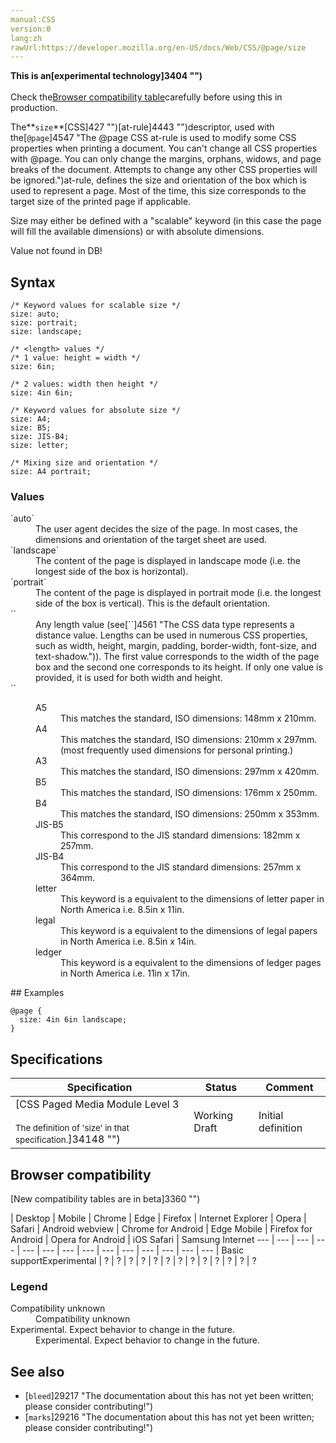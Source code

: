 ```yaml
---
manual:CSS
version:0
lang:zh
rawUrl:https://developer.mozilla.org/en-US/docs/Web/CSS/@page/size
---
```






**This is an[experimental technology]3404 "")**<br></br>Check the[Browser compatibility table](%29215#Browser_compatibility "")carefully before using this in production.





The**`size`**[CSS]427 "")[at-rule]4443 "")descriptor, used with the[`@page`]4547 "The @page CSS at-rule is used to modify some CSS properties when printing a document. You can't change all CSS properties with @page. You can only change the margins, orphans, widows, and page breaks of the document. Attempts to change any other CSS properties will be ignored.")at-rule, defines the size and orientation of the box which is used to represent a page. Most of the time, this size corresponds to the target size of the printed page if applicable.



Size may either be defined with a &quot;scalable&quot; keyword (in this case the page will fill the available dimensions) or with absolute dimensions.



Value not found in DB!


## Syntax<a name="Syntax"></a>

```
/* Keyword values for scalable size */
size: auto;
size: portrait;
size: landscape;

/* <length> values */
/* 1 value: height = width */
size: 6in;

/* 2 values: width then height */
size: 4in 6in; 

/* Keyword values for absolute size */
size: A4;
size: B5;
size: JIS-B4;
size: letter;

/* Mixing size and orientation */
size: A4 portrait;
```

### Values<a name="Values"></a>
<dl><dt id=''>`auto`</dt><dd>The user agent decides the size of the page. In most cases, the dimensions and orientation of the target sheet are used.</dd><dt id=''>`landscape`</dt><dd>The content of the page is displayed in landscape mode (i.e. the longest side of the box is horizontal).</dd><dt id=''>`portrait`</dt><dd>The content of the page is displayed in portrait mode (i.e. the longest side of the box is vertical). This is the default orientation.</dd><dt id=''>`<length>`</dt><dd>Any length value (see[`<length>`]4561 "The <length> CSS data type represents a distance value. Lengths can be used in numerous CSS properties, such as width, height, margin, padding, border-width, font-size, and text-shadow.")). The first value corresponds to the width of the page box and the second one corresponds to its height. If only one value is provided, it is used for both width and height.</dd><dt id=''>`<page-size>`</dt><dd><dl><dt id=''>A5</dt><dd>This matches the standard, ISO dimensions: 148mm x 210mm.</dd><dt id=''>A4</dt><dd>This matches the standard, ISO dimensions: 210mm x 297mm. (most frequently used dimensions for personal printing.)</dd><dt id=''>A3</dt><dd>This matches the standard, ISO dimensions: 297mm x 420mm.</dd><dt id=''>B5</dt><dd>This matches the standard, ISO dimensions: 176mm x 250mm.</dd><dt id=''>B4</dt><dd>This matches the standard, ISO dimensions: 250mm x 353mm.</dd><dt id=''>JIS-B5</dt><dd>This correspond to the JIS standard dimensions: 182mm x 257mm.</dd><dt id=''>JIS-B4</dt><dd>This correspond to the JIS standard dimensions: 257mm x 364mm.</dd><dt id=''>letter</dt><dd>This keyword is a equivalent to the dimensions of letter paper in North America i.e. 8.5in x 11in.</dd><dt id=''>legal</dt><dd>This keyword is a equivalent to the dimensions of legal papers in North America i.e. 8.5in x 14in.</dd><dt id=''>ledger</dt><dd>This keyword is a equivalent to the dimensions of ledger pages in North America i.e. 11in x 17in.</dd></dl></dd></dl>
## Examples<a name="Examples"></a>

```
@page {
  size: 4in 6in landscape;
}
```

## Specifications<a name="Specifications"></a>

Specification | Status | Comment 
 ---  |  ---  |  ---  | 
[CSS Paged Media Module Level 3<br></br><small>The definition of &#39;size&#39; in that specification.</small>]34148 "") | Working Draft | Initial definition 


## Browser compatibility<a name="Browser_compatibility"></a>
[New compatibility tables are in beta<i></i>]3360 "")

 | <abbr>Desktop<i></i></abbr> | <abbr>Mobile<i></i></abbr> 
 | <abbr>Chrome<i></i></abbr> | <abbr>Edge<i></i></abbr> | <abbr>Firefox<i></i></abbr> | <abbr>Internet Explorer<i></i></abbr> | <abbr>Opera<i></i></abbr> | <abbr>Safari<i></i></abbr> | <abbr>Android webview<i></i></abbr> | <abbr>Chrome for Android<i></i></abbr> | <abbr>Edge Mobile<i></i></abbr> | <abbr>Firefox for Android<i></i></abbr> | <abbr>Opera for Android<i></i></abbr> | <abbr>iOS Safari<i></i></abbr> | <abbr>Samsung Internet<i></i></abbr> 
 ---  |  ---  |  ---  |  ---  |  ---  |  ---  |  ---  |  ---  |  ---  |  ---  |  ---  |  ---  |  ---  |  ---  | 
Basic support<abbr>Experimental<i></i></abbr> | <abbr>?</abbr> | <abbr>?</abbr> | <abbr>?</abbr> | <abbr>?</abbr> | <abbr>?</abbr> | <abbr>?</abbr> | <abbr>?</abbr> | <abbr>?</abbr> | <abbr>?</abbr> | <abbr>?</abbr> | <abbr>?</abbr> | <abbr>?</abbr> | <abbr>?</abbr> 


### Legend<a name="Legend"></a>
<dl><dt id=''><abbr>Compatibility unknown</abbr></dt><dd>Compatibility unknown</dd><dt id=''><abbr>Experimental. Expect behavior to change in the future.<i></i></abbr></dt><dd>Experimental. Expect behavior to change in the future.</dd></dl>

## See also<a name="See_also"></a>

* [`bleed`]29217 "The documentation about this has not yet been written; please consider contributing!")
* [`marks`]29216 "The documentation about this has not yet been written; please consider contributing!")



